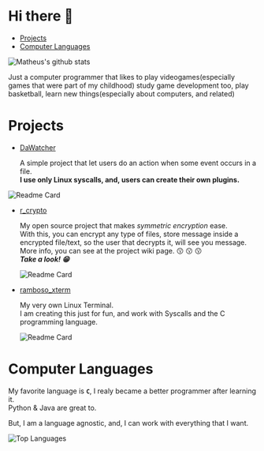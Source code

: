 # Hi there 👋
- [Projects](#projects)  
- [Computer Languages](#computer-languages)

![Matheus's github stats](https://github-readme-stats.vercel.app/api?username=iammatheusrambo&show_icons=true&theme=dark&include_all_commits=true)

Just a computer programmer that likes to play videogames(especially games that were part of my childhood) study game development too, play basketball, learn new things(especially about computers, and related)

# Projects

- [DaWatcher](https://github.com/iammatheusrambo/DaWatcher)

  A simple project that let users do an action when some event occurs in a file.     
  **I use only Linux syscalls, and, users can create their own plugins.**
  
 ![Readme Card](https://github-readme-stats.vercel.app/api/pin?username=iammatheusrambo&repo=DaWatcher&theme=dark)

- [r_crypto](https://github.com/iammatheusrambo/r_crypto)
  
  My open source project that makes *symmetric encryption* ease.   
  With this, you can encrypt any type of files, store message inside a encrypted file/text, so the user that decrypts it, will see you message.     
  More info, you can see at the project wiki page. :kissing: :kissing: :kissing:     
  ***Take a look! :grin:***
  
  ![Readme Card](https://github-readme-stats.vercel.app/api/pin?username=iammatheusrambo&repo=r_crypto&theme=dark)

- [ramboso_xterm](https://github.com/iammatheusrambo/ramboso_xterm)

  My very own Linux Terminal.   
  I am creating this just for fun, and work with Syscalls and the C programming language.   
  
  ![Readme Card](https://github-readme-stats.vercel.app/api/pin?username=iammatheusrambo&repo=ramboso_xterm&theme=dark)

# Computer Languages
My favorite language is **`C`**, I realy became a better programmer after learning it.     
Python & Java are great to.     

But, I am a language agnostic, and, I can work with everything that I want.

![Top Languages](https://github-readme-stats.vercel.app/api/top-langs?username=iammatheusrambo&show_icons=true&theme=dark)
